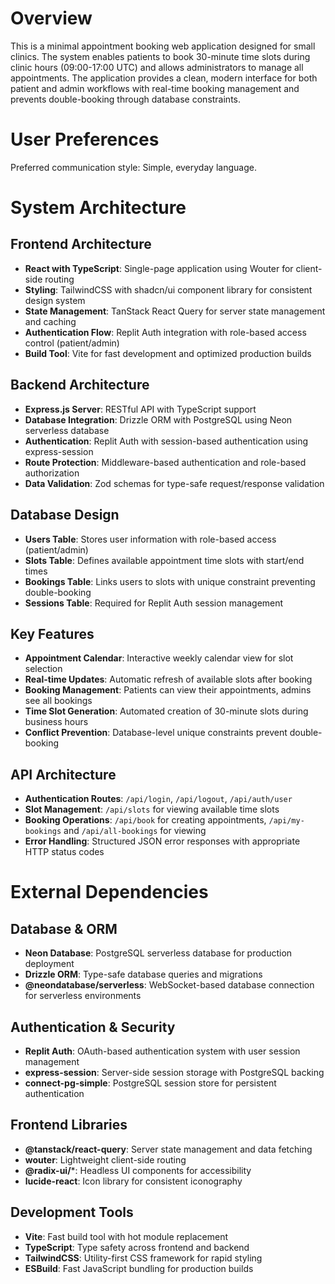 # Overview

This is a minimal appointment booking web application designed for small clinics. The system enables patients to book 30-minute time slots during clinic hours (09:00-17:00 UTC) and allows administrators to manage all appointments. The application provides a clean, modern interface for both patient and admin workflows with real-time booking management and prevents double-booking through database constraints.

# User Preferences

Preferred communication style: Simple, everyday language.

# System Architecture

## Frontend Architecture
- **React with TypeScript**: Single-page application using Wouter for client-side routing
- **Styling**: TailwindCSS with shadcn/ui component library for consistent design system
- **State Management**: TanStack React Query for server state management and caching
- **Authentication Flow**: Replit Auth integration with role-based access control (patient/admin)
- **Build Tool**: Vite for fast development and optimized production builds

## Backend Architecture
- **Express.js Server**: RESTful API with TypeScript support
- **Database Integration**: Drizzle ORM with PostgreSQL using Neon serverless database
- **Authentication**: Replit Auth with session-based authentication using express-session
- **Route Protection**: Middleware-based authentication and role-based authorization
- **Data Validation**: Zod schemas for type-safe request/response validation

## Database Design
- **Users Table**: Stores user information with role-based access (patient/admin)
- **Slots Table**: Defines available appointment time slots with start/end times
- **Bookings Table**: Links users to slots with unique constraint preventing double-booking
- **Sessions Table**: Required for Replit Auth session management

## Key Features
- **Appointment Calendar**: Interactive weekly calendar view for slot selection
- **Real-time Updates**: Automatic refresh of available slots after booking
- **Booking Management**: Patients can view their appointments, admins see all bookings
- **Time Slot Generation**: Automated creation of 30-minute slots during business hours
- **Conflict Prevention**: Database-level unique constraints prevent double-booking

## API Architecture
- **Authentication Routes**: `/api/login`, `/api/logout`, `/api/auth/user`
- **Slot Management**: `/api/slots` for viewing available time slots
- **Booking Operations**: `/api/book` for creating appointments, `/api/my-bookings` and `/api/all-bookings` for viewing
- **Error Handling**: Structured JSON error responses with appropriate HTTP status codes

# External Dependencies

## Database & ORM
- **Neon Database**: PostgreSQL serverless database for production deployment
- **Drizzle ORM**: Type-safe database queries and migrations
- **@neondatabase/serverless**: WebSocket-based database connection for serverless environments

## Authentication & Security
- **Replit Auth**: OAuth-based authentication system with user session management
- **express-session**: Server-side session storage with PostgreSQL backing
- **connect-pg-simple**: PostgreSQL session store for persistent authentication

## Frontend Libraries
- **@tanstack/react-query**: Server state management and data fetching
- **wouter**: Lightweight client-side routing
- **@radix-ui/***: Headless UI components for accessibility
- **lucide-react**: Icon library for consistent iconography

## Development Tools
- **Vite**: Fast build tool with hot module replacement
- **TypeScript**: Type safety across frontend and backend
- **TailwindCSS**: Utility-first CSS framework for rapid styling
- **ESBuild**: Fast JavaScript bundling for production builds
